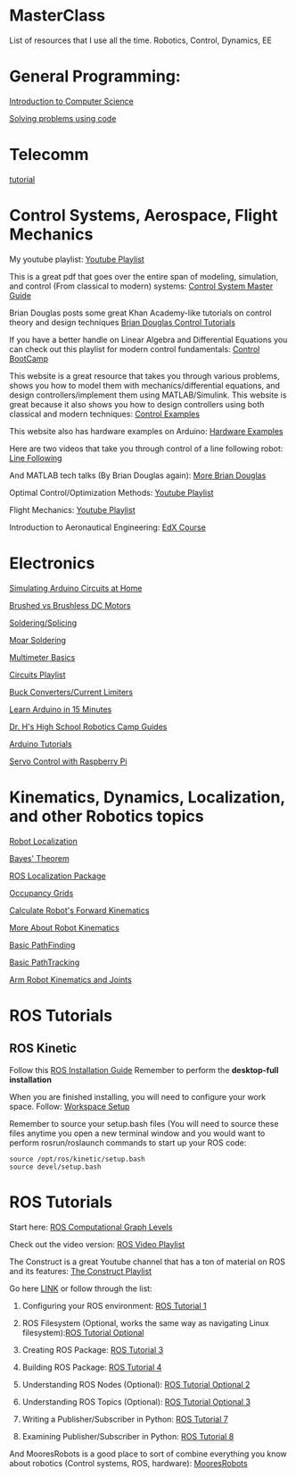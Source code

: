 # MasterClass
List of resources that I use all the time. Robotics, Control, Dynamics, EE

# General Programming:

[Introduction to Computer Science](https://www.edx.org/course/cs50s-introduction-to-computer-science)

[Solving problems using code](https://www.codingame.com)

# Telecomm

[tutorial](https://github.com/templerobotics/main/wiki/Networking-Tutorials)

# Control Systems, Aerospace, Flight Mechanics

My youtube playlist:
[Youtube Playlist](https://www.youtube.com/playlist?list=PLWC_AgPbmiSTcPTEHKK6BMRWUQZDhQ2Ej)

This is a great pdf that goes over the entire span of modeling, simulation, and control (From classical to modern) systems:
[Control System Master Guide](https://file.tavsys.net/control/state-space-guide.pdf)

Brian Douglas posts some great Khan Academy-like tutorials on control theory and design techniques
[Brian Douglas Control Tutorials](https://www.youtube.com/channel/UCq0imsn84ShAe9PBOFnoIrg)

If you have a better handle on Linear Algebra and Differential Equations you can check out this playlist for modern control fundamentals:
[Control BootCamp](https://www.youtube.com/playlist?list=PLMrJAkhIeNNR20Mz-VpzgfQs5zrYi085m)

This website is a great resource that takes you through various problems, shows you how to model them with mechanics/differential equations, and design controllers/implement them using MATLAB/Simulink. This website is great because it also shows you how to design controllers using both classical and modern techniques:
[Control Examples](http://ctms.engin.umich.edu/CTMS/index.php?example=Introduction&section=SystemModeling)

This website also has hardware examples on Arduino:
[Hardware Examples](http://ctms.engin.umich.edu/CTMS/index.php?aux=Index_Activities)

Here are two videos that take you through control of a line following robot:
[Line Following](https://www.youtube.com/watch?v=Fjdmg8TjV74)

And MATLAB tech talks (By Brian Douglas again):
[More Brian Douglas](https://www.mathworks.com/videos/control-systems-in-practice-part-1-what-control-systems-engineers-do-1534488209151.html)

Optimal Control/Optimization Methods:
[Youtube Playlist](https://www.youtube.com/playlist?list=PLMLojHoA_QPmRiPotD_TnfdUkglTexuqm)

Flight Mechanics:
[Youtube Playlist](https://www.youtube.com/playlist?list=PLWC_AgPbmiSQCnuHnS9eh2rSfCZPg31rk)

Introduction to Aeronautical Engineering:
[EdX Course](https://www.edx.org/course/introduction-to-aeronautical-engineering-2)

# Electronics

[Simulating Arduino Circuits at Home](https://github.com/templerobotics/main/wiki/TinkerCAD-Virtual-Circuits-(Arduino-Simulator))

[Brushed vs Brushless DC Motors](https://www.youtube.com/watch?v=Sbxd8vY_j3o)

[Soldering/Splicing](https://www.youtube.com/watch?v=w4acHT1coc4)

[Moar Soldering](https://www.youtube.com/watch?v=Q9G9gaokqvM)

[Multimeter Basics](https://www.youtube.com/watch?v=LTv62BPC8nA)

[Circuits Playlist](https://www.youtube.com/playlist?list=PLah6faXAgguOeMUIxS22ZU4w5nDvCl5gs)

[Buck Converters/Current Limiters](https://www.youtube.com/watch?v=8uoo5pAeWZI)

[Learn Arduino in 15 Minutes](https://www.youtube.com/watch?v=nL34zDTPkcs)

[Dr. H's High School Robotics Camp Guides](https://sites.google.com/a/temple.edu/temple-robotics-camp/)

[Arduino Tutorials](https://www.arduino.cc/en/Tutorial/HomePage)

[Servo Control with Raspberry Pi](http://www.instructables.com/id/Servo-Motor-Control-With-Raspberry-Pi/)

# Kinematics, Dynamics, Localization, and other Robotics topics

[Robot Localization](https://www.youtube.com/watch?v=31xZhj2uPr4)

[Bayes' Theorem](https://www.youtube.com/watch?v=sA5wv56qYc0)

[ROS Localization Package](http://docs.ros.org/lunar/api/robot_localization/html/index.html)

[Occupancy Grids](https://en.wikipedia.org/wiki/Occupancy_grid_mapping)

[Calculate Robot's Forward Kinematics](http://blog.robotiq.com/how-to-calculate-a-robots-forward-kinematics-in-5-easy-steps)

[More About Robot Kinematics](http://www.southampton.ac.uk/~rmc1/robotics/arkinematics.htm)

[Basic PathFinding](http://theory.stanford.edu/~amitp/GameProgramming/AStarComparison.html)

[Basic PathTracking](https://www.mathworks.com/help/robotics/ug/pure-pursuit-controller.html)

[Arm Robot Kinematics and Joints](http://www.coppeliarobotics.com/helpFiles/en/jointDescription.htm)

# ROS Tutorials

## ROS Kinetic
Follow this [ROS Installation Guide](http://wiki.ros.org/kinetic/Installation)
Remember to perform the **desktop-full installation**

When you are finished installing, you will need to configure your work space. Follow: [Workspace Setup](http://wiki.ros.org/ROS/Tutorials/InstallingandConfiguringROSEnvironment)

Remember to source your setup.bash files (You will need to source these files anytime you open a new terminal window and you would want to perform rosrun/roslaunch commands to start up your ROS code:

    source /opt/ros/kinetic/setup.bash
    source devel/setup.bash


# ROS Tutorials
Start here: [ROS Computational Graph Levels](http://wiki.ros.org/ROS/Concepts)

Check out the video version: [ROS Video Playlist](https://www.youtube.com/playlist?list=PLH-vcjgGSri0sipCweLukjPvJuoUpGchJ)

The Construct is a great Youtube channel that has a ton of material on ROS and its features: [The Construct Playlist](https://www.youtube.com/watch?v=DBFYZRMLr70&list=PLK0b4e05LnzZWg_7QrIQWyvSPX2WN2ncc)

Go here [LINK](http://wiki.ros.org/ROS/Tutorials) or follow through the list:

1. Configuring your ROS environment: [ROS Tutorial 1](http://wiki.ros.org/ROS/Tutorials/InstallingandConfiguringROSEnvironment)

2. ROS Filesystem (Optional, works the same way as navigating Linux filesystem):[ROS Tutorial Optional](http://wiki.ros.org/ROS/Tutorials/NavigatingTheFilesystem)

3. Creating ROS Package: [ROS Tutorial 3](http://wiki.ros.org/ROS/Tutorials/CreatingPackage)

4. Building ROS Package: [ROS Tutorial 4](http://wiki.ros.org/ROS/Tutorials/BuildingPackages)

5. Understanding ROS Nodes (Optional): [ROS Tutorial Optional 2](http://wiki.ros.org/ROS/Tutorials/UnderstandingNodes)

6. Understanding ROS Topics (Optional): [ROS Tutorial Optional 3](http://wiki.ros.org/ROS/Tutorials/UnderstandingTopics)

7. Writing a Publisher/Subscriber in Python: [ROS Tutorial 7](http://wiki.ros.org/ROS/Tutorials/WritingPublisherSubscriber%28python%29)

8. Examining Publisher/Subscriber in Python: [ROS Tutorial 8](http://wiki.ros.org/ROS/Tutorials/ExaminingPublisherSubscriber)

And MooresRobots is a good place to sort of combine everything you know about robotics (Control systems, ROS, hardware):
[MooresRobots](http://moorerobots.com/blog)


